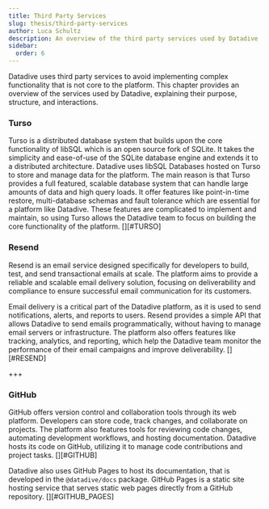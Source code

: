 ```yaml
---
title: Third Party Services
slug: thesis/third-party-services
author: Luca Schultz
description: An overview of the third party services used by Datadive
sidebar:
  order: 6
---
```


Datadive uses third party services to avoid implementing complex functionality that is not core to the platform. This chapter provides an overview of the services used by Datadive, explaining their purpose, structure, and interactions.

### Turso

Turso is a distributed database system that builds upon the core functionality of libSQL which is an open source fork of SQLite. It takes the simplicity and ease-of-use of the SQLite database engine and extends it to a distributed architecture. Datadive uses libSQL Databases hosted on Turso to store and manage data for the platform. The main reason is that Turso provides a full featured, scalable database system that can handle large amounts of data and high query loads. It offer features like point-in-time restore, multi-database schemas and fault tolerance which are essential for a platform like Datadive. These features are complicated to implement and maintain, so using Turso allows the Datadive team to focus on building the core functionality of the platform. [][#TURSO]

### Resend

Resend is an email service designed specifically for developers to build, test, and send transactional emails at scale. The platform aims to provide a reliable and scalable email delivery solution, focusing on deliverability and compliance to ensure successful email communication for its customers.

Email delivery is a critical part of the Datadive platform, as it is used to send notifications, alerts, and reports to users. Resend provides a simple API that allows Datadive to send emails programmatically, without having to manage email servers or infrastructure. The platform also offers features like tracking, analytics, and reporting, which help the Datadive team monitor the performance of their email campaigns and improve deliverability. [][#RESEND]

+++

### GitHub

GitHub offers version control and collaboration tools through its web platform. Developers can store code, track changes, and collaborate on projects. The platform also features tools for reviewing code changes, automating development workflows, and hosting documentation. Datadive hosts its code on GitHub, utilizing it to manage code contributions and project tasks. [][#GITHUB]

Datadive also uses GitHub Pages to host its documentation, that is developed in the `@datadive/docs` package. GitHub Pages is a static site hosting service that serves static web pages directly from a GitHub repository. [][#GITHUB_PAGES]




